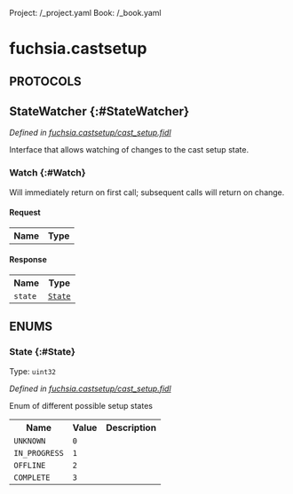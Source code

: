 Project: /_project.yaml
Book: /_book.yaml

# fuchsia.castsetup


## **PROTOCOLS**

## StateWatcher {:#StateWatcher}
*Defined in [fuchsia.castsetup/cast_setup.fidl](https://fuchsia.googlesource.com/fuchsia/+/master/sdk/fidl/fuchsia.castsetup/cast_setup.fidl#9)*

 Interface that allows watching of changes to the cast setup state.

### Watch {:#Watch}

 Will immediately return on first call; subsequent calls will return on
 change.

#### Request
<table>
    <tr><th>Name</th><th>Type</th></tr>
    </table>


#### Response
<table>
    <tr><th>Name</th><th>Type</th></tr>
    <tr>
            <td><code>state</code></td>
            <td>
                <code><a class='link' href='#State'>State</a></code>
            </td>
        </tr></table>





## **ENUMS**

### State {:#State}
Type: <code>uint32</code>

*Defined in [fuchsia.castsetup/cast_setup.fidl](https://fuchsia.googlesource.com/fuchsia/+/master/sdk/fidl/fuchsia.castsetup/cast_setup.fidl#16)*

 Enum of different possible setup states


<table>
    <tr><th>Name</th><th>Value</th><th>Description</th></tr><tr>
            <td><code>UNKNOWN</code></td>
            <td><code>0</code></td>
            <td></td>
        </tr><tr>
            <td><code>IN_PROGRESS</code></td>
            <td><code>1</code></td>
            <td></td>
        </tr><tr>
            <td><code>OFFLINE</code></td>
            <td><code>2</code></td>
            <td></td>
        </tr><tr>
            <td><code>COMPLETE</code></td>
            <td><code>3</code></td>
            <td></td>
        </tr></table>











